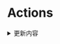 # Actions


<details> 
    <summary>更新内容</summary>

- [QiuChenlyOpenSource/QQFlacMusicDownloader](https://github.com/QiuChenlyOpenSource/QQFlacMusicDownloader) (Updated: deb5f564e8c2371ff3a5b5ee0d1de1cc95736e82)
- [tailscale/tailscale](https://github.com/tailscale/tailscale) (Updated: 10e8a2a05c8c46821b0eeb9014a472eb7b10e492)
- [vvbbnn00/WARP-Clash-API](https://github.com/vvbbnn00/WARP-Clash-API) (Updated: c7bf2360073959861219b422e51ae86411051b46)
- [jhao104/proxy_pool](https://github.com/jhao104/proxy_pool) (Updated: f8b9575f7f50edc36efa60f56b46deab4c212972)

</details>
